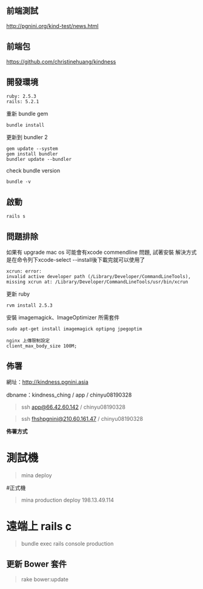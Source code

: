 ## 前端測試
http://pgnini.org/kind-test/news.html

## 前端包
https://github.com/christinehuang/kindness


## 開發環境

```
ruby: 2.5.3
rails: 5.2.1
```

重新 bundle gem
 
```
bundle install
```

更新到 bundler 2
```
gem update --system
gem install bundler
bundler update --bundler
```
check bundle version
```
bundle -v
```

## 啟動



```
rails s
```


## 問題排除

如果有 upgrade mac os 可能會有xcode commendline 問題, 試著安裝
解決方式是在命令列下xcode-select --install後下載完就可以使用了

```
xcrun: error: 
invalid active developer path (/Library/Developer/CommandLineTools), 
missing xcrun at: /Library/Developer/CommandLineTools/usr/bin/xcrun
```

更新 ruby

```
rvm install 2.5.3

```

安裝 imagemagick、ImageOptimizer 所需套件
```
sudo apt-get install imagemagick optipng jpegoptim

nginx 上傳限制設定
client_max_body_size 100M;
```
 
  

## 佈署

網址：http://kindness.pgnini.asia

dbname：kindness_ching / app / chinyu08190328

> ssh app@66.42.60.142 / chinyu08190328

> ssh fhshpgnini@210.60.161.47 / chinyu08190328 


**佈署方式**

# 測試機
> mina deploy

#正式機
> mina production deploy
> 198.13.49.114

# 遠端上 rails c
> bundle exec rails console production
## 更新 Bower 套件

> rake bower:update


